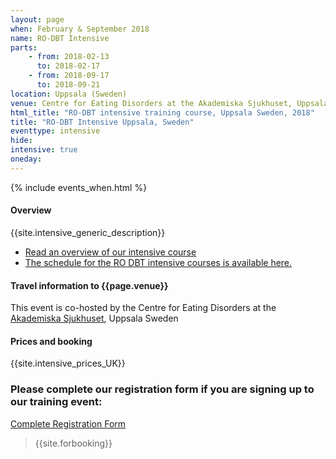 ```yaml
---
layout: page
when: February & September 2018 
name: RO-DBT Intensive
parts:
    - from: 2018-02-13
      to: 2018-02-17
    - from: 2018-09-17
      to: 2018-09-21
location: Uppsala (Sweden)
venue: Centre for Eating Disorders at the Akademiska Sjukhuset, Uppsala Sweden
html_title: "RO-DBT intensive training course, Uppsala Sweden, 2018"
title: "RO-DBT Intensive Uppsala, Sweden"
eventtype: intensive
hide: 
intensive: true
oneday:
---
```



{% include events_when.html %}


#### Overview

{{site.intensive_generic_description}}

- [Read an overview of our intensive course](/training/intensive.html)
- [The schedule for the RO DBT intensive courses is available here.](/training/intensive/timetable.html)


#### Travel information to {{page.venue}}

This event is co-hosted by the Centre for Eating Disorders at the [Akademiska Sjukhuset](http://www.akademiska.se/en/), Uppsala Sweden

<!--
<iframe src="https://www.google.com/maps/embed?pb=!1m18!1m12!1m3!1d2514.349890900796!2d-1.3966380000000034!3d50.93574199999999!2m3!1f0!2f0!3f0!3m2!1i1024!2i768!4f13.1!3m3!1m2!1s0x487473f58304cebf%3A0x50cabc792a027365!2sUniversity+of+Southampton+Highfield+Campus!5e0!3m2!1sen!2suk!4v1408541711026" width="400" height="300" frameborder="0" style="border:0"></iframe>

[Information on travelling to the campus](http://www.southampton.ac.uk/visitus/campuses/highfield.html) is available on the university website.
-->


#### Prices and booking

{{site.intensive_prices_UK}}

### Please complete our registration form if you are signing up to our training event:
[Complete Registration Form](http://goo.gl/forms/PrthbLygcq)

> {{site.forbooking}}



